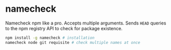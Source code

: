 # namecheck
Namecheck npm like a pro. Accepts multiple arguments. Sends `HEAD` queries to the npm registry API to check for package existence.

```sh
npm install -g namecheck # installation
namecheck node git requisite # check multiple names at once
```
